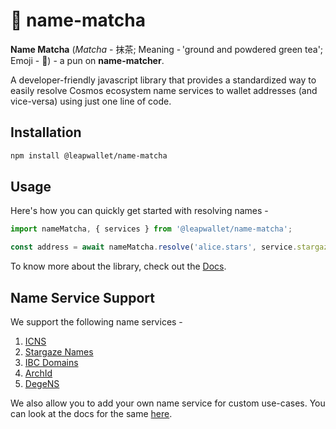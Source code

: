 # 🍵 name-matcha

**Name Matcha** (*Matcha* - 抹茶; Meaning - 'ground and powdered green tea'; Emoji - 🍵) - a pun on **name-matcher**.

A developer-friendly javascript library that provides a standardized way to easily resolve Cosmos ecosystem name services to wallet addresses (and vice-versa) using just one line of code. 

## Installation

```bash
npm install @leapwallet/name-matcha
```

## Usage

Here's how you can quickly get started with resolving names -

```js
import nameMatcha, { services } from '@leapwallet/name-matcha';

const address = await nameMatcha.resolve('alice.stars', service.stargazeNames);
```

To know more about the library, check out the [Docs](https://leapwallet.github.io/name-matcha/).

## Name Service Support

We support the following name services -

1. [ICNS](https://www.icns.xyz)
2. [Stargaze Names](https://www.stargaze.zone/names)
3. [IBC Domains](https://ibc.domains)
4. [ArchId](https://archid.app)
5. [DegeNS](https://www.degens.domains)

We also allow you to add your own name service for custom use-cases. You can look at the docs for the same [here](https://leapwallet.github.io/name-matcha/docs/advanced#custom-name-services).
